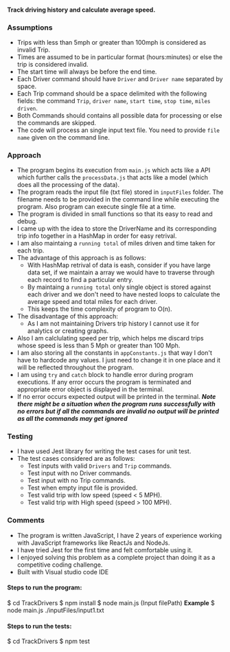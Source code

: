 #### Track driving history and calculate average speed.

### Assumptions

- Trips with less than 5mph or greater than 100mph is considered as invalid Trip.
- Times are assumed to be in particular format (hours:minutes) or else the trip is considered invalid.
- The start time will always be before the end time.
- Each Driver command should have `Driver` and `Driver name` separated by space.
- Each Trip command should be a space delimited with the following fields: the command `Trip`, `driver name`, `start time`, `stop time`, `miles driven`. 
- Both Commands should contains all possible data for processing or else the commands are skipped.
- The code will process an single input text file. You need to provide `file name` given on the command line.

### Approach

- The program begins its execution from `main.js` which acts like a API which further calls the `processData.js` that acts like a model (which does all the processing of the data).
- The program reads the input file (txt file) stored in `inputFiles` folder. The filename needs to be provided in the command line while executing the program. Also program can execute single file at a time. 
- The program is divided in small functions so that its easy to read and debug.
- I came up with the idea to store the DriverName and its corresponding trip info together in a HashMap in order for easy retrival.
- I am also maintaing a `running total` of miles driven and time taken for each trip.
- The advantage of this approach is as follows:
    - With HashMap retrival of data is eash, consider if you have large data set, if we maintain a array we would have to traverse through each record to find    a particular entry.
    - By maintaing a `running total` only single object is stored against each driver and we don't need to have nested loops to calculate the average speed      and total miles for each driver. 
    - This keeps the time complexity of program to O(n).
- The disadvantage of this approach:
    - As I am not maintaining Drivers trip history I cannot use it for analytics or creating graphs.
- Also I am calclulating speed per trip, which helps me discard trips whose speed is less than 5 Mph or greater than 100 Mph.
- I am also storing all the constants in `appConstants.js` that way I don't have to hardcode any values. I just need to change it in one place and it will be reflected throughout the program.
- I am using `try` and `catch` block to handle error during program executions. If any error occurs the program is terminated and appropriate error object is displayed in the terminal.
- If no error occurs expected output will be printed in the terminal. ***Note there might be a situation when the program runs successfully with no errors but if all the commands are invalid no output will be printed as all the commands may get ignored***

### Testing

- I have used Jest library for writing the test cases for unit test.
- The test cases considered are as follows:
    - Test inputs with valid `Drivers` and `Trip` commands.
    - Test input with no Driver commands.
    - Test input with no Trip commands.
    - Test when empty input file is provided.
    - Test valid trip with low speed (speed < 5 MPH).
    - Test valid trip with High speed (speed > 100 MPH).
    
### Comments

- The program is written JavaScript, I have 2 years of experience working with JavaScript frameworks like ReactJs and NodeJs. 
- I have tried Jest for the first time and felt comfortable using it.
- I enjoyed solving this problem as a complete project than doing it as a competitive coding challenge.
- Built with Visual studio code IDE

#### Steps to run the program:

$ cd TrackDrivers
$ npm install
$ node main.js (Input filePath)
**Example** $ node main.js ./inputFiles/input1.txt

#### Steps to run the tests:

$ cd TrackDrivers
$ npm test
    